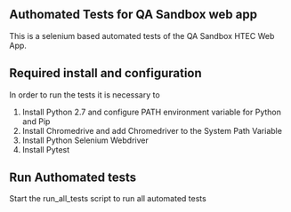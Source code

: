## Authomated Tests for QA Sandbox web app
This is a selenium based automated tests of the QA Sandbox HTEC Web App.

## Required install and configuration
In order to run the tests it is necessary to
1. Install Python 2.7 and configure PATH environment variable for Python and Pip
2. Install Chromedrive and add Chromedriver to the System Path Variable 
3. Install Python Selenium Webdriver
4. Install Pytest

## Run Authomated tests
Start the run_all_tests script to run all automated tests


